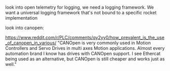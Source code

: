 
look into open telemetry for logging, we need a logging framework. We want a universal logging framework that's not bound to a specific rocket implementation

look into canopen:

https://www.reddit.com/r/PLC/comments/qy2yy0/how_prevalent_is_the_use_of_canopen_in_various/
"CANOpen is very commonly used in Motion Controllers and Servo Drives in multi axes Motion applications. Almost every automation brand I know has drives with CANOpen support. I see Ethercat being used as an alternative, but CANOpen is still cheaper and works just as well."
